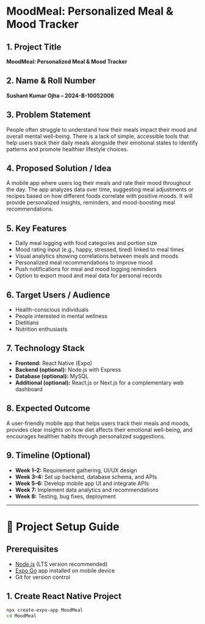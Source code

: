 # MoodMeal: Personalized Meal & Mood Tracker  

## 1. Project Title  
**MoodMeal: Personalized Meal & Mood Tracker**  

## 2. Name & Roll Number  
**Sushant Kumar Ojha – 2024-B-10052006**  

## 3. Problem Statement  
People often struggle to understand how their meals impact their mood and overall mental well-being. There is a lack of simple, accessible tools that help users track their daily meals alongside their emotional states to identify patterns and promote healthier lifestyle choices.  

## 4. Proposed Solution / Idea  
A mobile app where users log their meals and rate their mood throughout the day. The app analyzes data over time, suggesting meal adjustments or recipes based on how different foods correlate with positive moods. It will provide personalized insights, reminders, and mood-boosting meal recommendations.  

## 5. Key Features  
- Daily meal logging with food categories and portion size  
- Mood rating input (e.g., happy, stressed, tired) linked to meal times  
- Visual analytics showing correlations between meals and moods  
- Personalized meal recommendations to improve mood  
- Push notifications for meal and mood logging reminders  
- Option to export mood and meal data for personal records  

## 6. Target Users / Audience  
- Health-conscious individuals  
- People interested in mental wellness  
- Dietitians  
- Nutrition enthusiasts  

## 7. Technology Stack  
- **Frontend:** React Native (Expo)  
- **Backend (optional):** Node.js with Express  
- **Database (optional):** MySQL  
- **Additional (optional):** React.js or Next.js for a complementary web dashboard  

## 8. Expected Outcome  
A user-friendly mobile app that helps users track their meals and moods, provides clear insights on how diet affects their emotional well-being, and encourages healthier habits through personalized suggestions.  

## 9. Timeline (Optional)  
- **Week 1–2:** Requirement gathering, UI/UX design  
- **Week 3–4:** Set up backend, database schema, and APIs  
- **Week 5–6:** Develop mobile app UI and integrate APIs  
- **Week 7:** Implement data analytics and recommendations  
- **Week 8:** Testing, bug fixes, deployment  

---

# 🚀 Project Setup Guide  

## Prerequisites  
- [Node.js](https://nodejs.org/) (LTS version recommended)  
- [Expo Go](https://expo.dev/client) app installed on mobile device  
- Git for version control  

## 1. Create React Native Project  
```bash
npx create-expo-app MoodMeal
cd MoodMeal
